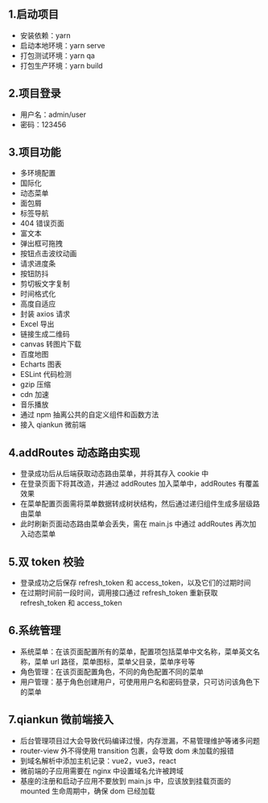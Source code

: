 ## 1.启动项目

- 安装依赖：yarn
- 启动本地环境：yarn serve
- 打包测试环境：yarn qa
- 打包生产环境：yarn build

## 2.项目登录

- 用户名：admin/user
- 密码：123456

## 3.项目功能

- 多环境配置
- 国际化
- 动态菜单
- 面包屑
- 标签导航
- 404 错误页面
- 富文本
- 弹出框可拖拽
- 按钮点击波纹动画
- 请求进度条
- 按钮防抖
- 剪切板文字复制
- 时间格式化
- 高度自适应
- 封装 axios 请求
- Excel 导出
- 链接生成二维码
- canvas 转图片下载
- 百度地图
- Echarts 图表
- ESLint 代码检测
- gzip 压缩
- cdn 加速
- 音乐播放
- 通过 npm 抽离公共的自定义组件和函数方法
- 接入 qiankun 微前端

## 4.addRoutes 动态路由实现

- 登录成功后从后端获取动态路由菜单，并将其存入 cookie 中
- 在登录页面下将其改造，并通过 addRoutes 加入菜单中，addRoutes 有覆盖效果
- 在菜单配置页面需将菜单数据转成树状结构，然后通过递归组件生成多层级路由菜单
- 此时刷新页面动态路由菜单会丢失，需在 main.js 中通过 addRoutes 再次加入动态菜单

## 5.双 token 校验

- 登录成功之后保存 refresh_token 和 access_token，以及它们的过期时间
- 在过期时间前一段时间，调用接口通过 refresh_token 重新获取 refresh_token 和 access_token

## 6.系统管理

- 系统菜单：在该页面配置所有的菜单，配置项包括菜单中文名称，菜单英文名称，菜单 url 路径，菜单图标，菜单父目录，菜单序号等
- 角色管理：在该页面配置角色，不同的角色配置不同的菜单
- 用户管理：基于角色创建用户，可使用用户名和密码登录，只可访问该角色下的菜单

## 7.qiankun 微前端接入

- 后台管理项目过大会导致代码编译过慢，内存泄漏，不易管理维护等诸多问题
- router-view 外不得使用 transition 包裹，会导致 dom 未加载的报错
- 到域名解析中添加主机记录：vue2，vue3，react
- 微前端的子应用需要在 nginx 中设置域名允许被跨域
- 基座的注册和启动子应用不要放到 main.js 中，应该放到挂载页面的 mounted 生命周期中，确保 dom 已经加载
